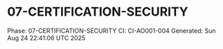 # 07-CERTIFICATION-SECURITY
Phase: 07-CERTIFICATION-SECURITY
CI: CI-AO001-004
Generated: Sun Aug 24 22:41:06 UTC 2025

